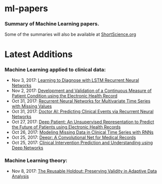 # ml-papers
### Summary of Machine Learning papers.

Some of the summaries will also be available at [ShortScience.org](http://www.shortscience.org/user?name=tiagotvv) 

# Latest Additions
### Machine Learning applied to clinical data:

+ Nov 3, 2017: [Learning to Diagnose with LSTM Recurrent Neural Networks](./clinical-data/Learning_to_Diagnose_with_LSTM_Recurrent_Neural_Networks.md)
+ Nov 2, 2017: [Development and Validation of a Continuous Measure of Patient Condition using the Electronic Health Record](./clinical-data/Development_and_validation_of_a_continuous_measure_of_patient_condition_using_the_Electronic_Health_Record.md)
+ Oct 31, 2017: [Recurrent Neural Networks for Multivariate Time Series with Missing Values](./clinical-data/Recurrent_Neural_Networks_for_Multivariate_Time_Series_with_Missing_Values.md)
+ Oct 31, 2017: [Doctor AI: Predicting Clinical Events via Recurrent Neural Networks](./clinical-data/Doctor_AI_Predicting_Clinical_Events_via_Recurrent_Neural_Networks.md)
+ Oct 27, 2017: [Deep Patient: An Unsupervised Representation to Predict the Future of Patients using Electronic Health Records](./clinical-data/Deep_Patient_An_Unsupervised_Representation_to_Predict_the_Future_of_Patients_using_Electronic_Health_Records.md)
+ Oct 26, 2017: [Modeling Missing Data in Clinical Time Series with RNNs](./clinical-data/Modeling_Missing_Data_in_Clinical_Time_Series_with_RNNs.md)
+ Oct 25, 2017: [Deepr: A Convolutional Net for Medical Records](./clinical-data/Deepr_A_Convolutional_Net_for_Medical_Records.md)
+ Oct 25, 2017: [Clinical Intervention Prediction and Understanding using Deep Networks](./clinical-data/Clinical_Intervention_Prediction_and_Understanding_using_Deep_Networks.md)

### Machine Learning theory:
+ Nov 8, 2017: [The Reusable Holdout: Preserving Validity in Adaptive Data Analysis](./theory/The_Reusable_Holdout_Preserving_Validity_in_Adaptive_Data_Analysis.md)
